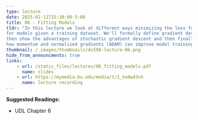 ```yaml
---
type: lecture
date: 2025-02-11T15:30:00-5:00
title: 06 - Fitting Models
tldr: "In this lecture we look at different ways minimizing the loss function
for models given a training dataset. We'll formally define gradient descent,
then show the advantages of stochastic gradient descent and then finally see
how momentum and normalized gradients (ADAM) can improve model training farther."
thumbnail: /_images/thumbnails/ds598-lecture-06.png
hide_from_announcments: true
links: 
    - url: /static_files/lectures/06_fitting_models.pdf
      name: slides
    - url: https://mymedia.bu.edu/media/t/1_ha9w43vh
      name: lecture recording
---
```

**Suggested Readings:**
- UDL Chapter 6
